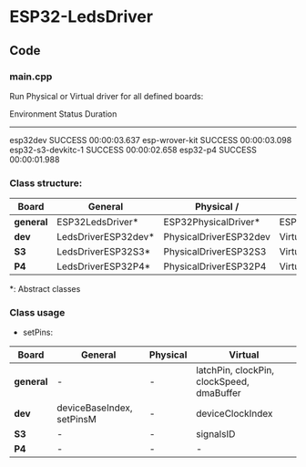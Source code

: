 # ESP32-LedsDriver

## Code

### main.cpp

Run Physical or Virtual driver for all defined boards:

Environment         Status    Duration
------------------  --------  ------------
esp32dev            SUCCESS   00:00:03.637
esp-wrover-kit      SUCCESS   00:00:03.098
esp32-s3-devkitc-1  SUCCESS   00:00:02.658
esp32-p4            SUCCESS   00:00:01.988

### Class structure:

| Board    | General | Physical /  | Virtual |
|----------|---------|----------|---------|
| **general** | ESP32LedsDriver* | ESP32PhysicalDriver* | ESP32VirtualDriver* |
| **dev** | LedsDriverESP32dev* | PhysicalDriverESP32dev | VirtualDriverESP32dev |
| **S3** | LedsDriverESP32S3* | PhysicalDriverESP32S3 | VirtualDriverESP32S3 |
| **P4** | LedsDriverESP32P4* | PhysicalDriverESP32P4 | VirtualDriverESP32P4 |

*: Abstract classes

### Class usage

* setPins:

| Board    | General | Physical | Virtual |
|----------|---------|----------|---------|
| **general** | - | - | latchPin, clockPin, clockSpeed, dmaBuffer |
| **dev** | deviceBaseIndex, setPinsM | - | deviceClockIndex |
| **S3** | - | - | signalsID |
| **P4** | - | - | - |